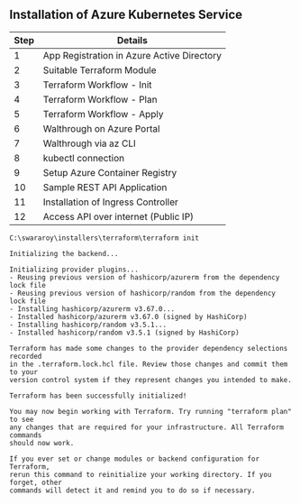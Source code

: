 ## Installation of Azure Kubernetes Service

| Step | Details |
| ----------- | ----------- |
| 1 | App Registration in Azure Active Directory |
| 2 | Suitable Terraform Module  |
| 3 | Terraform Workflow - Init  |
| 4 | Terraform Workflow - Plan  |
| 5 | Terraform Workflow - Apply |
| 6 | Walthrough on Azure Portal |
| 7 | Walthrough via az CLI |
| 8 | kubectl connection |
| 9 | Setup Azure Container Registry |
| 10| Sample REST API Application |
| 11| Installation of Ingress Controller |
| 12| Access API over internet (Public IP) |


```
C:\swararoy\installers\terraform\terraform init   

Initializing the backend...

Initializing provider plugins...
- Reusing previous version of hashicorp/azurerm from the dependency lock file
- Reusing previous version of hashicorp/random from the dependency lock file
- Installing hashicorp/azurerm v3.67.0...
- Installed hashicorp/azurerm v3.67.0 (signed by HashiCorp)
- Installing hashicorp/random v3.5.1...
- Installed hashicorp/random v3.5.1 (signed by HashiCorp)

Terraform has made some changes to the provider dependency selections recorded
in the .terraform.lock.hcl file. Review those changes and commit them to your
version control system if they represent changes you intended to make.

Terraform has been successfully initialized!

You may now begin working with Terraform. Try running "terraform plan" to see
any changes that are required for your infrastructure. All Terraform commands
should now work.

If you ever set or change modules or backend configuration for Terraform,
rerun this command to reinitialize your working directory. If you forget, other
commands will detect it and remind you to do so if necessary.

```
